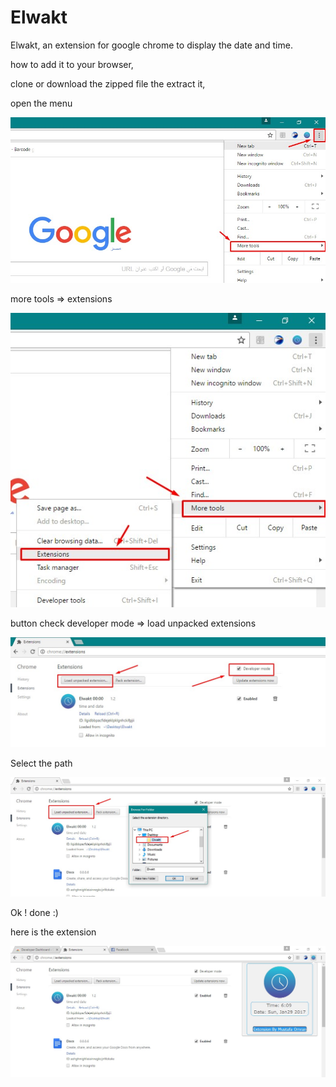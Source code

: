 # Elwakt
Elwakt, an extension for google chrome to display the date and time.

how to add it to your browser,

clone or download the zipped file the extract it,

open the menu

<div> 
<img src="https://github.com/Mustafa-Omran/Elwakt/blob/master/1.jpg" alt="menu" style="width=250px;height=250px;">
</div>

more tools => extensions

<div> 
<img src="https://github.com/Mustafa-Omran/Elwakt/blob/master/2.jpg" alt="menu" style="width=250px;height=250px;">
</div>

button check developer mode => load unpacked extensions

<div> 
<img src="https://github.com/Mustafa-Omran/Elwakt/blob/master/3.jpg" alt="menu" style="width=250px;height=250px;">
</div>

Select the path

<div> 
<img src="https://github.com/Mustafa-Omran/Elwakt/blob/master/4.jpg" alt="menu" style="width=250px;height=250px;">
</div>

Ok ! done :)

here is the extension 

<div> 
<img src="https://github.com/Mustafa-Omran/Elwakt/blob/master/5.jpg" alt="menu" style="width=250px;height=250px;">
</div>
